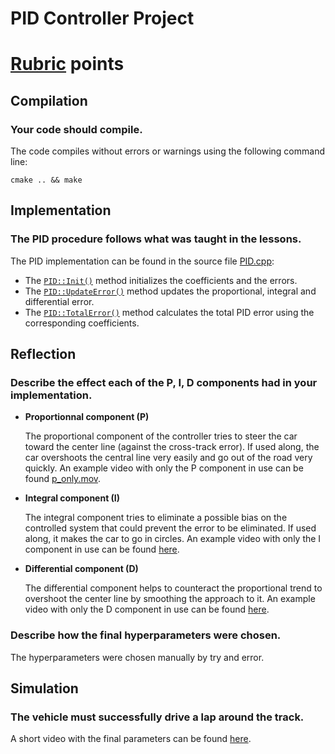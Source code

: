 # PID Controller Project

# [Rubric](https://review.udacity.com/#!/rubrics/824/view) points

## Compilation

### Your code should compile.

The code compiles without errors or warnings using the following command line:

    cmake .. && make

## Implementation

### The PID procedure follows what was taught in the lessons.

The PID implementation can be found in the source file [PID.cpp](./src/PID.cpp):
* The [```PID::Init()```](./src/PID.cpp#L13) method initializes the coefficients and the errors.
* The [```PID::UpdateError()```](./src/PID.cpp#L25) method updates the proportional, integral and differential error.
* The [```PID::TotalError()```](./src/PID.cpp#L34) method calculates the total PID error using the corresponding coefficients.

## Reflection

### Describe the effect each of the P, I, D components had in your implementation.

* **Proportionnal component (P)**
  
  The proportional component of the controller tries to steer the car toward the center line (against the cross-track error). If used along, the car overshoots the central line very easily and go out of the road very quickly. An example video with only the P component in use can be found [p_only.mov](https://youtu.be/-tySXvjEfcI).

* **Integral component (I)**
  
  The integral component tries to eliminate a possible bias on the controlled system that could prevent the error to be eliminated. If used along, it makes the car to go in circles. An example video with only the I component in use can be found [here](https://youtu.be/hQj1hndU4Qo).

* **Differential component (D)**
  
  The differential component helps to counteract the proportional trend to overshoot the center line by smoothing the approach to it. An example video with only the D component in use can be found [here](https://youtu.be/_IX_g0mKwa0).

### Describe how the final hyperparameters were chosen.

The hyperparameters were chosen manually by try and error.

## Simulation

### The vehicle must successfully drive a lap around the track.

A short video with the final parameters can be found [here](https://youtu.be/883OYHb76vw).
